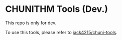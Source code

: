 # CHUNITHM Tools (Dev.)

This repo is only for dev.

To use this tools, please refer to [jack4215/chuni-tools](https://github.com/jack4215/chuni-tools). 

